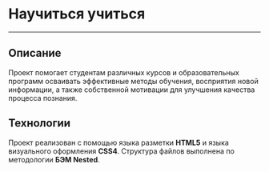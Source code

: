 # **Научиться учиться**
-----------------------

## Описание
Проект помогает студентам различных курсов и образовательных программ осваивать эффективные методы обучения, восприятия новой информации, а также собственной мотивации для улучшения качества процесса познания.

## Технологии
Проект реализован с помощью языка разметки **HTML5** и языка визуального оформления **CSS4**. Структура файлов выполнена по методологии **БЭМ Nested**.
